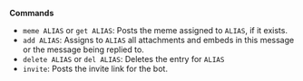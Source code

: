 **Commands**
- `meme ALIAS` or `get ALIAS`: Posts the meme assigned to `ALIAS`, if it exists.
- `add ALIAS`: Assigns to `ALIAS` all attachments and embeds in this message or the message being replied to.
- `delete ALIAS` or `del ALIAS`: Deletes the entry for `ALIAS`
- `invite`: Posts the invite link for the bot.
